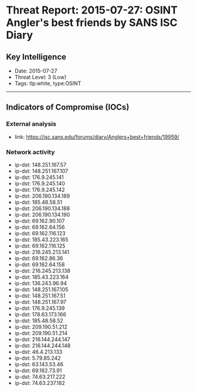 # Threat Report: 2015-07-27: OSINT Angler's best friends by SANS ISC Diary


## Key Intelligence
* Date: 2015-07-27
* Threat Level: 3 (Low)
* Tags: tlp:white, type:OSINT

---

## Indicators of Compromise (IOCs)
### External analysis
* link: https://isc.sans.edu/forums/diary/Anglers+best+friends/19959/

### Network activity
* ip-dst: 148.251.167.57
* ip-dst: 148.251.167.107
* ip-dst: 176.9.245.141
* ip-dst: 176.9.245.140
* ip-dst: 176.9.245.142
* ip-dst: 206.190.134.189
* ip-dst: 185.48.58.51
* ip-dst: 206.190.134.188
* ip-dst: 206.190.134.190
* ip-dst: 69.162.90.107
* ip-dst: 69.162.64.156
* ip-dst: 69.162.116.123
* ip-dst: 185.43.223.165
* ip-dst: 69.162.116.125
* ip-dst: 216.245.213.141
* ip-dst: 69.162.86.36
* ip-dst: 69.162.64.158
* ip-dst: 216.245.213.138
* ip-dst: 185.43.223.164
* ip-dst: 136.243.96.94
* ip-dst: 148.251.167.105
* ip-dst: 148.251.167.51
* ip-dst: 148.251.167.97
* ip-dst: 176.9.245.139
* ip-dst: 178.63.173.166
* ip-dst: 185.48.58.52
* ip-dst: 209.190.51.212
* ip-dst: 209.190.51.214
* ip-dst: 216.144.244.147
* ip-dst: 216.144.244.148
* ip-dst: 46.4.213.133
* ip-dst: 5.79.85.242
* ip-dst: 63.143.53.46
* ip-dst: 69.162.73.91
* ip-dst: 74.63.217.222
* ip-dst: 74.63.237.182
